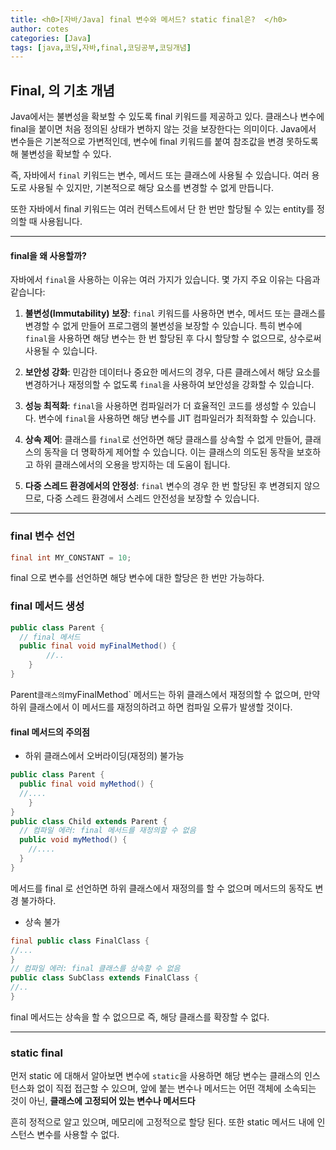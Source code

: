 ```yaml
---
title: <h0>[자바/Java] final 변수와 메서드? static final은?  </h0>
author: cotes   
categories: [Java]
tags: [java,코딩,자바,final,코딩공부,코딩개념]
---
```


## Final, 의 기초 개념

 Java에서는 불변성을 확보할 수 있도록 final 키워드를 제공하고 있다. 클래스나 변수에 final을 붙이면 처음 정의된 상태가 변하지 않는 것을 보장한다는 의미이다. Java에서 변수들은 기본적으로 가변적인데, 변수에 final 키워드를 붙여 참조값을 변경 못하도록 해 불변성을 확보할 수 있다. 

즉, 자바에서 `final` 키워드는 변수, 메서드 또는 클래스에 사용될 수 있습니다. 여러 용도로 사용될 수 있지만, 기본적으로 해당 요소를 변경할 수 없게 만듭니다.

또한 자바에서 final 키워드는 여러 컨텍스트에서 단 한 번만 할당될 수 있는 entity를 정의할 때 사용됩니다.

------

#### final을 왜 사용할까?


자바에서 `final`을 사용하는 이유는 여러 가지가 있습니다. 몇 가지 주요 이유는 다음과 같습니다:

1. **불변성(Immutability) 보장**: `final` 키워드를 사용하면 변수, 메서드 또는 클래스를 변경할 수 없게 만들어 프로그램의 불변성을 보장할 수 있습니다. 특히 변수에 `final`을 사용하면 해당 변수는 한 번 할당된 후 다시 할당할 수 없으므로, 상수로써 사용될 수 있습니다.

2. **보안성 강화**: 민감한 데이터나 중요한 메서드의 경우, 다른 클래스에서 해당 요소를 변경하거나 재정의할 수 없도록 `final`을 사용하여 보안성을 강화할 수 있습니다.

3. **성능 최적화**: `final`을 사용하면 컴파일러가 더 효율적인 코드를 생성할 수 있습니다. 변수에 `final`을 사용하면 해당 변수를 JIT 컴파일러가 최적화할 수 있습니다.

4. **상속 제어**: 클래스를 `final`로 선언하면 해당 클래스를 상속할 수 없게 만들어, 클래스의 동작을 더 명확하게 제어할 수 있습니다. 이는 클래스의 의도된 동작을 보호하고 하위 클래스에서의 오용을 방지하는 데 도움이 됩니다.

5. **다중 스레드 환경에서의 안정성**: `final` 변수의 경우 한 번 할당된 후 변경되지 않으므로, 다중 스레드 환경에서 스레드 안전성을 보장할 수 있습니다.

   

------



### final 변수 선언

```java
final int MY_CONSTANT = 10;
```

final 으로 변수를 선언하면 해당 변수에 대한 할당은 한 번만 가능하다.

### final 메서드 생성

```java
public class Parent {    
  // final 메서드    
  public final void myFinalMethod() {        
    	//..
  	} 
}
```

Parent` 클래스의 `myFinalMethod` 메서드는 하위 클래스에서 재정의할 수 없으며, 만약 하위 클래스에서 이 메서드를 재정의하려고 하면 컴파일 오류가 발생할 것이다.

#### final 메서드의 주의점

- 하위 클래스에서 오버라이딩(재정의) 불가능

```java
public class Parent {    
  public final void myMethod() {        
  //....
	} 
} 
public class Child extends Parent {    
  // 컴파일 에러: final 메서드를 재정의할 수 없음
  public void myMethod() {
    //....
  } 
}
```

메서드를 final 로 선언하면 하위 클래스에서 재정의를 할 수 없으며 메서드의 동작도 변경 불가하다.

- 상속 불가

```java
final public class FinalClass {    
//...
} 
// 컴파일 에러: final 클래스를 상속할 수 없음
public class SubClass extends FinalClass {
//..
}
```

final 메서드는 상속을 할 수 없으므로 즉, 해당 클래스를 확장할 수 없다.

------



### static final

먼저 static 에 대해서 알아보면 변수에 `static`을 사용하면 해당 변수는 클래스의 인스턴스화 없이 직접 접근할 수 있으며, 앞에 붙는 변수나 메서드는 어떤 객체에 소속되는 것이 아닌, **클래스에 고정되어 있는 변수나 메서드다**

흔히 정적으로 알고 있으며, 메모리에 고정적으로 할당 된다. 또한 static 메서드 내에 인스턴스 변수를 사용할 수 없다.
